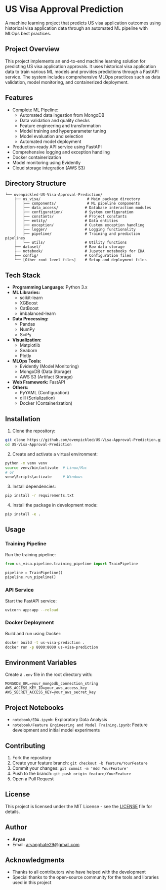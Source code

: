 # US Visa Approval Prediction

A machine learning project that predicts US visa application outcomes using historical visa application data through an automated ML pipeline with MLOps best practices.

## Project Overview

This project implements an end-to-end machine learning solution for predicting US visa application approvals. It uses historical visa application data to train various ML models and provides predictions through a FastAPI service. The system includes comprehensive MLOps practices such as data validation, model monitoring, and containerized deployment.

## Features

- Complete ML Pipeline:
  - Automated data ingestion from MongoDB
  - Data validation and quality checks
  - Feature engineering and transformation
  - Model training and hyperparameter tuning
  - Model evaluation and selection
  - Automated model deployment
- Production-ready API service using FastAPI
- Comprehensive logging and exception handling
- Docker containerization
- Model monitoring using Evidently
- Cloud storage integration (AWS S3)

## Directory Structure

```
└── ovenpickled-US-Visa-Approval-Prediction/
    ├── us_visa/                     # Main package directory
    │   ├── components/              # ML pipeline components
    │   ├── data_access/            # Database interaction modules
    │   ├── configuration/          # System configuration
    │   ├── constants/              # Project constants
    │   ├── entity/                 # Data entities
    │   ├── exception/              # Custom exception handling
    │   ├── logger/                 # Logging functionality
    │   ├── pipeline/               # Training and prediction pipelines
    │   └── utils/                  # Utility functions
    ├── dataset/                    # Raw data storage
    ├── notebook/                   # Jupyter notebooks for EDA
    ├── config/                     # Configuration files
    └── [Other root level files]    # Setup and deployment files
```

## Tech Stack

- **Programming Language:** Python 3.x
- **ML Libraries:**
  - scikit-learn
  - XGBoost
  - CatBoost
  - imbalanced-learn
- **Data Processing:**
  - Pandas
  - NumPy
  - SciPy
- **Visualization:**
  - Matplotlib
  - Seaborn
  - Plotly
- **MLOps Tools:**
  - Evidently (Model Monitoring)
  - MongoDB (Data Storage)
  - AWS S3 (Artifact Storage)
- **Web Framework:** FastAPI
- **Others:**
  - PyYAML (Configuration)
  - dill (Serialization)
  - Docker (Containerization)

## Installation

1. Clone the repository:
```bash
git clone https://github.com/ovenpickled/US-Visa-Approval-Prediction.git
cd US-Visa-Approval-Prediction
```

2. Create and activate a virtual environment:
```bash
python -m venv venv
source venv/bin/activate  # Linux/Mac
# or
venv\Scripts\activate     # Windows
```

3. Install dependencies:
```bash
pip install -r requirements.txt
```

4. Install the package in development mode:
```bash
pip install -e .
```

## Usage

### Training Pipeline

Run the training pipeline:
```python
from us_visa.pipeline.training_pipeline import TrainPipeline

pipeline = TrainPipeline()
pipeline.run_pipeline()
```

### API Service

Start the FastAPI service:
```bash
uvicorn app:app --reload
```

### Docker Deployment

Build and run using Docker:
```bash
docker build -t us-visa-prediction .
docker run -p 8000:8000 us-visa-prediction
```

## Environment Variables

Create a `.env` file in the root directory with:
```
MONGODB_URL=your_mongodb_connection_string
AWS_ACCESS_KEY_ID=your_aws_access_key
AWS_SECRET_ACCESS_KEY=your_aws_secret_key
```

## Project Notebooks

- `notebook/EDA.ipynb`: Exploratory Data Analysis
- `notebook/Feature Engineering and Model Training.ipynb`: Feature development and initial model experiments

## Contributing

1. Fork the repository
2. Create your feature branch: `git checkout -b feature/YourFeature`
3. Commit your changes: `git commit -m 'Add YourFeature'`
4. Push to the branch: `git push origin feature/YourFeature`
5. Open a Pull Request

## License

This project is licensed under the MIT License - see the [LICENSE](LICENSE) file for details.

## Author

- **Aryan**
- Email: aryanghate29@gmail.com

## Acknowledgments

- Thanks to all contributors who have helped with the development
- Special thanks to the open-source community for the tools and libraries used in this project